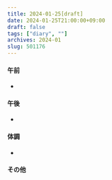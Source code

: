 ```yaml
---
title: 2024-01-25[draft]
date: 2024-01-25T21:00:00+09:00
draft: false
tags: ["diary", ""]
archives: 2024-01
slug: 501176
---
```

#### 午前
- 
#### 午後
- 
#### 体調
- 
#### その他